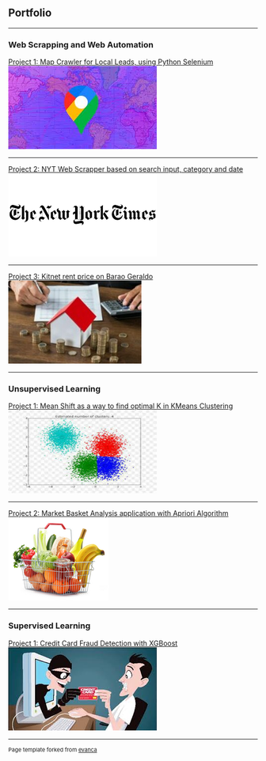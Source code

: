 ## Portfolio

---

### Web Scrapping and Web Automation

[Project 1: Map Crawler for Local Leads, using Python Selenium](pdf/mapcrawler.pdf)
<img src="images/map.jpeg?raw=true"/>

---

[Project 2: NYT Web Scrapper based on search input, category and date](pdf/nyt_scrape.pdf)
<img src="images/nyt.png?raw=true"/>

---

[Project 3: Kitnet rent price on Barao Geraldo](https://www.kaggle.com/carfonrod/barao-geraldo-rent)
<img src="images/aluguel.jpg?raw=true"/>

---

### Unsupervised Learning

[Project 1: Mean Shift as a way to find optimal K in KMeans Clustering](https://www.kaggle.com/carfonrod/mean-shift)
<img src="images/mean_shift.jpeg?raw=true"/>

---

[Project 2: Market Basket Analysis application with Apriori Algorithm](https://www.kaggle.com/carfonrod/mba-on-grocery-dataset)
<img src="images/mba.png?raw=true"/>

---

### Supervised Learning

[Project 1: Credit Card Fraud Detection with XGBoost](https://www.kaggle.com/carfonrod/credfraud)
<img src="images/creditfraud.jpeg?raw=true"/>

---

<link href="https://cdn.jsdelivr.net/npm/@n8n/chat/dist/style.css" rel="stylesheet" />
<script type="module">
        import { createChat } from 'https://cdn.jsdelivr.net/npm/@n8n/chat/dist/chat.bundle.es.js';
        createChat({
                webhookUrl: 'https://troll-popular-guinea.ngrok-free.app/webhook/2744dbe2-8eae-44c4-8e67-73f3ae266857/chat',
                initialMessages: [
                'Seja bem vindo ao meu portfolio.'
                ],
        });
</script>



<p style="font-size:11px">Page template forked from <a href="https://github.com/evanca/quick-portfolio">evanca</a></p>
